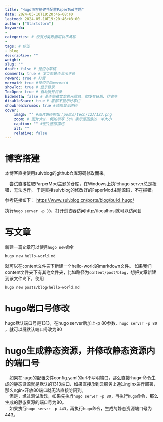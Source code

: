 ```yaml
---
title: "Hugo博客搭建并配置PaperMod主题"
date: 2024-05-10T19:20:46+08:00
lastmod: 2024-05-10T19:20:46+08:00
author: ["Startstorm"]
keywords: 
- 
categories: # 没有分类界面可以不填写
- 
tags: # 标签
- blog
description: ""
weight:
slug: ""
draft: false # 是否为草稿
comments: true # 本页面是否显示评论
reward: true # 打赏
mermaid: true #是否开启mermaid
showToc: true # 显示目录
TocOpen: true # 自动展开目录
hidemeta: false # 是否隐藏文章的元信息，如发布日期、作者等
disableShare: true # 底部不显示分享栏
showbreadcrumbs: true #顶部显示路径
cover:
    image: "" #图片路径例如：posts/tech/123/123.png
    zoom: # 图片大小，例如填写 50% 表示原图像的一半大小
    caption: "" #图片底部描述
    alt: ""
    relative: false
---
```

# 博客搭建

本博客直接使用sulvblog的github仓库源码修改而来。

&ensp;&ensp;尝试直接拉取ParperMod主题的仓库，在Windows上执行hugo server总是报错，无法运行。
于是直接sulvblog的修改好的PaperMod主题源码，不在报错。

参考链接如下：
https://www.sulvblog.cn/posts/blog/build_hugo/

执行`hugo server -p 80`，打开浏览器访问http://localhost就可以访问到

# 写文章

新建一篇文章可以使用`hugo new`命令
``` shell
hugo new hello-world.md
```
就可以在content文件夹下新建一个hello-world的markdown文件。
如果我们content文件夹下有其他文件夹，比如路径为`content/post/blog`，想把文章新建到该文件夹下，使用
``` shell
hugo new posts/blog/hello-world.md
```

# hugo端口号修改

hugo默认端口号是1313，在hugo server后加上-p 80参数，`hugo server -p 80` ，就可以将默认端口号改为80

# hugo生成静态资源，并修改静态资源内的端口号

&ensp;&ensp;如果在hugo的配置文件config.yaml的url不写明端口，那么直接·hugo·命令生成的静态资源就是默认的1313端口，如果直接放到云服务上通过nginx进行部署，那么nginx开放80端口就无法直接访问到。<br />
&ensp;&ensp;但是，经过测试发现，如果先执行`hugo server -p 80`，再执行`hugo`命令，那么生成的静态资源的端口号为80。<br />
&ensp;&ensp;如果执行`hugo server -p 443`，再执行`hugo`命令，生成的静态资源端口号为443。






